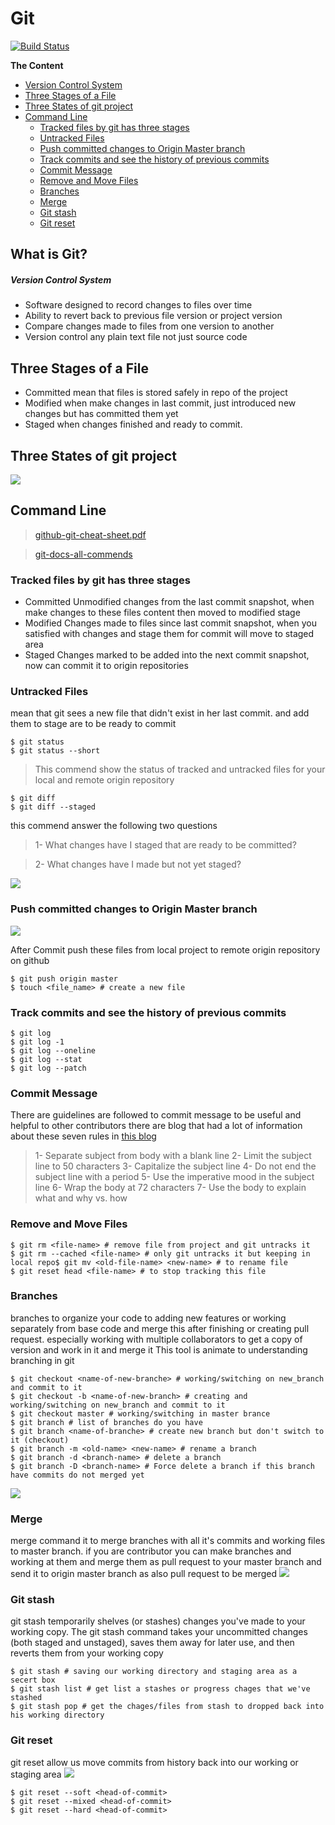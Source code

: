 # Git

[![Build Status](https://travis-ci.org/joemccann/dillinger.svg?branch=master)](https://github.com/aboelkassem/Git/blob/master/Git.pdf)

**The Content**

- [Version Control System](#version-control-system)
- [Three Stages of a File](#three-stages-of-a-file)
- [Three States of git project](#three-states-of-git-project)
- [Command Line](#command-line)
  * [Tracked files by git has three stages](#tracked-files-by-git-has-three-stages)
  * [Untracked Files](#untracked-files)
  * [Push committed changes to Origin Master branch](#push-committed-changes-to-origin-master-branch)
  * [Track commits and see the history of previous commits](#track-commits-and-see-the-history-of-previous-commits)
  * [Commit Message](#commit-message)
  * [Remove and Move Files](#remove-and-move-files)
  * [Branches](#branches)
  * [Merge](#merge)
  * [Git stash](#git-stash)
  * [Git reset](#git-reset)

## What is Git?

##### Version Control System
- Software designed to record changes to files over time
- Ability to revert back to previous file version or project version
- Compare changes made to files from one version to another
- Version control any plain text file not just source code

## Three Stages of a File

- Committed
mean that files is stored safely in repo of the project
- Modified
when make changes in last commit, just introduced new changes but has committed them yet
- Staged
when changes finished and ready to commit.

## Three States of git project
![](https://github.com/aboelkassem/Git/blob/master/images/Three%20States%20of%20git%20project.png)

## Command Line

> [github-git-cheat-sheet.pdf](https://github.github.com/training-kit/downloads/github-git-cheat-sheet.pdf)

> [git-docs-all-commends](https://git-scm.com/docs/git#_git_commands)

### Tracked files by git has three stages
+ Committed
Unmodified changes from the last commit snapshot, when make changes to these files
content then moved to modified stage
+ Modified
Changes made to files since last commit snapshot, when you satisfied with changes and
stage them for commit will move to staged area
+ Staged
Changes marked to be added into the next commit snapshot, now can commit it to origin
repositories

### Untracked Files


mean that git sees a new file that didn't exist in her last commit. and add them to stage are to
be ready to commit


```
$ git status
$ git status --short
```
> This commend show the status of tracked and untracked files for your local and remote origin repository
```
$ git diff
$ git diff --staged
```

 this commend answer the following two questions

> 1- What changes have I staged that are ready to be committed?

> 2- What changes have I made but not yet staged?

![](https://github.com/aboelkassem/Git/blob/master/images/git%20diff.png)
### Push committed changes to Origin Master branch
![](https://github.com/aboelkassem/Git/blob/master/images/push%20committed.png)

After Commit push these files from local project to remote origin repository on github

```
$ git push origin master
$ touch <file_name> # create a new file
```
### Track commits and see the history of previous commits
```
$ git log
$ git log -1
$ git log --oneline
$ git log --stat
$ git log --patch
```
### Commit Message

There are guidelines are followed to commit message to be useful and helpful to other
contributors there are blog that had a lot of information about these seven rules in [this blog](https://chris.beams.io/posts/git-commit/)

> 1- Separate subject from body with a blank line
> 2- Limit the subject line to 50 characters
> 3- Capitalize the subject line
> 4- Do not end the subject line with a period
> 5- Use the imperative mood in the subject line
> 6- Wrap the body at 72 characters
> 7- Use the body to explain what and why vs. how
### Remove and Move Files

```
$ git rm <file-name> # remove file from project and git untracks it
$ git rm --cached <file-name> # only git untracks it but keeping in local repo$ git mv <old-file-name> <new-name> # to rename file
$ git reset head <file-name> # to stop tracking this file
```
### Branches

branches to organize your code to adding new features or working separately from base code
and merge this after finishing or creating pull request. especially working with multiple collaborators to get a copy of version and work in it and merge it This tool is animate to understanding branching in git
```
$ git checkout <name-of-new-branche> # working/switching on new_branch and commit to it
$ git checkout -b <name-of-new-branch> # creating and working/switching on new_branch and commit to it
$ git checkout master # working/switching in master brance
$ git branch # list of branches do you have
$ git branch <name-of-branche> # create new branch but don't switch to it (checkout)
$ git branch -m <old-name> <new-name> # rename a branch
$ git branch -d <branch-name> # delete a branch
$ git branch -D <branch-name> # Force delete a branch if this branch have commits do not merged yet
```
![](https://github.com/aboelkassem/Git/blob/master/images/branches.png)

### Merge

merge command it to merge branches with all it's commits and working files to master branch. if you are contributor you can make branches and working at them and merge them as pull request to your master branch and send it to origin master branch as also pull request to be merged
![](https://github.com/aboelkassem/Git/blob/master/images/merge.png)

### Git stash
git stash temporarily shelves (or stashes) changes you've made to your working copy. The git stash command takes your uncommitted changes (both staged and unstaged), saves them away for later use, and then reverts them from your working copy
```
$ git stash # saving our working directory and staging area as a secert box
$ git stash list # get list a stashes or progress chages that we've stashed
$ git stash pop # get the chages/files from stash to dropped back into his working directory
```
### Git reset
git reset allow us move commits from history back into our working or staging area
![](https://github.com/aboelkassem/Git/blob/master/images/git%20reset.png)
```
$ git reset --soft <head-of-commit>
$ git reset --mixed <head-of-commit>
$ git reset --hard <head-of-commit>
```
